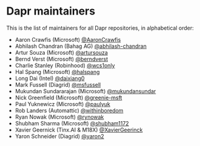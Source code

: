 # Dapr maintainers

This is the list of maintainers for all Dapr repositories, in alphabetical order:

- Aaron Crawfis (Microsoft) [@AaronCrawfis](https://github.com/aaronCrawfis)
- Abhilash Chandran (Bahag AG) [@abhilash-chandran](https://github.com/abhilash-chandran)
- Artur Souza (Microsoft) [@artursouza](https://github.com/artursouza)
- Bernd Verst (Microsoft) [@berndverst](https://github.com/berndverst)
- Charlie Stanley (Robinhood) [@wcs1only](https://github.com/wcs1only)
- Hal Spang (Microsoft) [@halspang](https://github.com/halspang)
- Long Dai (Intel) [@daixiang0](https://github.com/daixiang0)
- Mark Fussell (Diagrid) [@msfussell](https://github.com/msfussell)
- Mukundan Sundararajan (Microsoft) [@mukundansundar](https://github.com/mukundansundar)
- Nick Greenfield (Microsoft) [@greenie-msft](https://github.com/greenie-msft)
- Paul Yuknewicz (Microsoft) [@paulyuk](https://github.com/paulyuk)
- Rob Landers (Automattic) [@withinboredom](https://github.com/withinboredom)
- Ryan Nowak (Microsoft) [@rynowak](https://github.com/rynowak)
- Shubham Sharma (Microsoft) [@shubham1172](https://github.com/shubham1172)
- Xavier Geernick (Tinx.AI & M18X) [@XavierGeerinck](https://github.com/XavierGeerinck)
- Yaron Schneider (Diagrid) [@yaron2](https://github.com/yaron2)